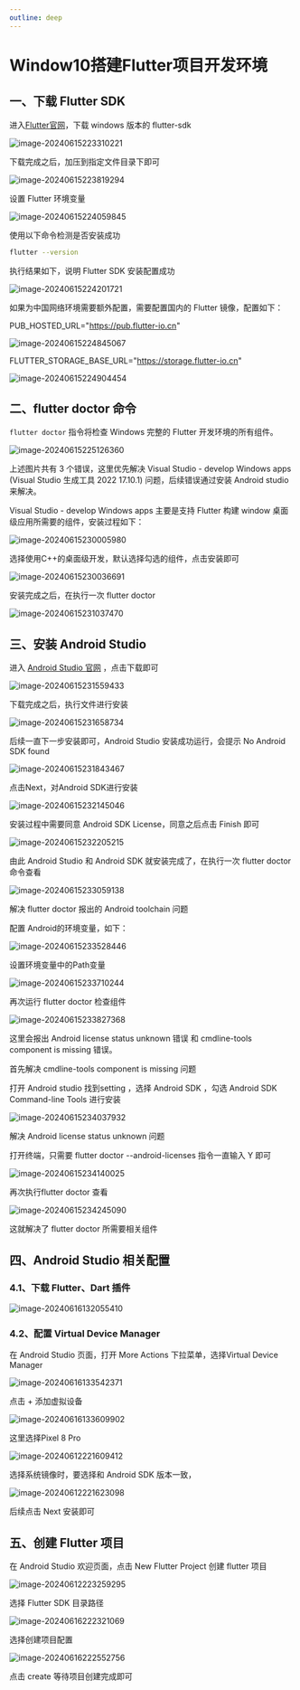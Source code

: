 ```yaml
---
outline: deep
---
```


# Window10搭建Flutter项目开发环境

## 一、下载 Flutter SDK

进入[Flutter官网](https://docs.flutter.cn/get-started/install/windows/desktop?tab=download)，下载 windows 版本的 flutter-sdk

![image-20240615223310221](./images/image-20240615223310221.png)

下载完成之后，加压到指定文件目录下即可

![image-20240615223819294](./images/image-20240615223819294.png)

设置 Flutter 环境变量

![image-20240615224059845](./images/image-20240615224059845.png)

使用以下命令检测是否安装成功

```bash
flutter --version
```

执行结果如下，说明 Flutter SDK 安装配置成功

![image-20240615224201721](./images/image-20240615224201721.png)

如果为中国网络环境需要额外配置，需要配置国内的 Flutter 镜像，配置如下：

PUB_HOSTED_URL="https://pub.flutter-io.cn"

![image-20240615224845067](./images/image-20240615224845067.png)

FLUTTER_STORAGE_BASE_URL="https://storage.flutter-io.cn"

![image-20240615224904454](./images/image-20240615224904454.png)

## 二、flutter doctor 命令

`flutter doctor` 指令将检查 Windows 完整的 Flutter 开发环境的所有组件。

![image-20240615225126360](./images/image-20240615225126360.png)

上述图片共有 3 个错误，这里优先解决 Visual Studio - develop Windows apps (Visual Studio 生成工具 2022 17.10.1) 问题，后续错误通过安装 Android studio 来解决。

Visual Studio - develop Windows apps 主要是支持 Flutter 构建 window 桌面级应用所需要的组件，安装过程如下：

![image-20240615230005980](./images/image-20240615230005980.png)

选择使用C++的桌面级开发，默认选择勾选的组件，点击安装即可

![image-20240615230036691](./images/image-20240615230036691.png)

安装完成之后，在执行一次 flutter doctor

![image-20240615231037470](./images/image-20240615231037470.png)

## 三、安装 Android Studio

进入 [Android Studio 官网](https://developer.android.google.cn/studio?hl=ru) ，点击下载即可

![image-20240615231559433](./images/image-20240615231559433.png)

下载完成之后，执行文件进行安装

![image-20240615231658734](./images/image-20240615231658734.png)

后续一直下一步安装即可，Android Studio 安装成功运行，会提示 No Android SDK found

![image-20240615231843467](./images/image-20240615231843467.png)

点击Next，对Android SDK进行安装

![image-20240615232145046](./images/image-20240615232145046.png)

安装过程中需要同意 Android SDK License，同意之后点击 Finish 即可

![image-20240615232205215](./images/image-20240615232205215.png)

由此 Android Studio 和 Android SDK 就安装完成了，在执行一次 flutter doctor 命令查看

![image-20240615233059138](./images/image-20240615233059138.png)

解决 flutter doctor 报出的 Android toolchain 问题

配置 Android的环境变量，如下：

![image-20240615233528446](./images/image-20240615233528446.png)

设置环境变量中的Path变量

![image-20240615233710244](./images/image-20240615233710244.png)

再次运行 flutter doctor 检查组件

![image-20240615233827368](./images/image-20240615233827368.png)

这里会报出 Android license status unknown 错误 和 cmdline-tools component is missing 错误。

首先解决 cmdline-tools component is missing 问题

打开 Android studio 找到setting ，选择 Android SDK ，勾选 Android SDK Command-line Tools 进行安装

![image-20240615234037932](./images/image-20240615234037932.png)

解决 Android license status unknown 问题

打开终端，只需要 flutter doctor --android-licenses 指令一直输入 Y 即可

![image-20240615234140025](./images/image-20240615234140025.png)

再次执行flutter doctor 查看

![image-20240615234245090](./images/image-20240615234245090.png)

这就解决了 flutter doctor 所需要相关组件

## 四、Android Studio 相关配置

### 4.1、下载 Flutter、Dart 插件

![image-20240616132055410](./images/image-20240616132055410.png)

### 4.2、配置 Virtual Device Manager

在 Android Studio 页面，打开 More Actions 下拉菜单，选择Virtual Device Manager

![image-20240616133542371](./images/image-20240616133542371.png)

点击 + 添加虚拟设备

![image-20240616133609902](./images/image-20240616133609902.png)

这里选择Pixel 8 Pro

![image-20240612221609412](./images/image-20240612221609412.png)

选择系统镜像时，要选择和 Android SDK 版本一致，

![image-20240612221623098](./images/image-20240612221623098.png)

后续点击 Next 安装即可

## 五、创建 Flutter 项目

在 Android Studio 欢迎页面，点击 New Flutter Project 创建 flutter 项目

![image-20240612223259295](./images/image-20240612223259295.png)

选择 Flutter SDK 目录路径

![image-20240616222321069](./images/image-20240616222321069.png)

选择创建项目配置

![image-20240616222552756](./images/image-20240616222552756.png)

点击 create 等待项目创建完成即可